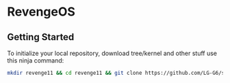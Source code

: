 # RevengeOS

 Getting Started
---------------

To initialize your local repository, download tree/kernel and other stuff use this ninja command:

```bash
mkdir revenge11 && cd revenge11 && git clone https://github.com/LG-G6/scripts.git -b r11.0 && repo init -u https://github.com/RevengeOS/android_manifest -b r11.0 && export USE_CCACHE=1 && export CCACHE_EXEC=/usr/bin/ccache && ccache -M 50G && mkdir .repo/local_manifests && cp scripts/roomservice.xml .repo/local_manifests/ && . scripts/sync.sh && make clobber
```
